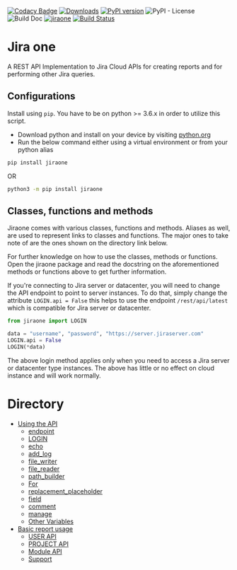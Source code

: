 [![Codacy Badge](https://app.codacy.com/project/badge/Grade/86f1594e0ac3406aa9609c4cd7c70642)](https://www.codacy.com/gh/princenyeche/jiraone/dashboard?utm_source=github.com&amp;utm_medium=referral&amp;utm_content=princenyeche/jiraone&amp;utm_campaign=Badge_Grade)
[![Downloads](https://pepy.tech/badge/jiraone)](https://pepy.tech/project/jiraone)
[![PyPI version](https://badge.fury.io/py/jiraone.svg)](https://badge.fury.io/py/jiraone)
![PyPI - License](https://img.shields.io/pypi/l/jiraone)
![Build Doc](https://readthedocs.org/projects/jiraone/badge/?version=latest)
[![jiraone](https://snyk.io/advisor/python/jiraone/badge.svg)](https://snyk.io/advisor/python/jiraone)
[![Build Status](https://app.travis-ci.com/princenyeche/jiraone.svg?branch=main)](https://app.travis-ci.com/princenyeche/jiraone)


# Jira one
A REST API Implementation to Jira Cloud APIs for creating reports and for performing other Jira queries.

## Configurations
Install using `pip`. You have to be on python >= 3.6.x in order to utilize this script.
* Download python and install on your device by visiting [python.org](https://python.org/downloads)
* Run the below command either using a virtual environment or from your python alias
```bash
pip install jiraone
```
OR
```bash
python3 -m pip install jiraone
```

## Classes, functions and methods
Jiraone comes with various classes, functions and methods. Aliases as well, are used to represent
links to classes and functions. The major ones to take note of are the ones shown on the directory link below.

For further knowledge on how to use the classes, methods or functions. Open the jiraone package and read the docstring on the
aforementioned methods or functions above to get further information.

If you're connecting to Jira server or datacenter, you will need to change the API endpoint to point to server instances. To do that, simply change
the attribute `LOGIN.api = False` this helps to use the endpoint `/rest/api/latest` which is compatible for Jira server or datacenter.

```python
from jiraone import LOGIN

data = "username", "password", "https://server.jiraserver.com"
LOGIN.api = False
LOGIN(*data)
```

The above login method applies only when you need to access a Jira server or datacenter type instances. The above has little or no effect on cloud instance and will work normally.

# Directory
* [Using the API](https://jiraone.readthedocs.io/en/latest/api.html)
  * [endpoint](https://jiraone.readthedocs.io/en/latest/api.html#endpoint)
  * [LOGIN](https://jiraone.readthedocs.io/en/latest/api.html#login)
  * [echo](https://jiraone.readthedocs.io/en/latest/api.html#id4)
  * [add_log](https://jiraone.readthedocs.io/en/latest/api.html#id5)
  * [file_writer](https://jiraone.readthedocs.io/en/latest/api.html#id6)
  * [file_reader](https://jiraone.readthedocs.io/en/latest/api.html#id7)
  * [path_builder](https://jiraone.readthedocs.io/en/latest/api.html#id8)
  * [For](https://jiraone.readthedocs.io/en/latest/api.html#id9)
  * [replacement_placeholder](https://jiraone.readthedocs.io/en/latest/api.html#id10)
  * [field](https://jiraone.readthedocs.io/en/latest/api.html#id11)
  * [comment](https://jiraone.readthedocs.io/en/latest/api.html#id12)
  * [manage](https://jiraone.readthedocs.io/en/latest/api.html#id13)
  * [Other Variables](https://jiraone.readthedocs.io/en/latest/api.html#id14)
* [Basic report usage](https://jiraone.readthedocs.io/en/latest/report.html)
  * [USER API](https://jiraone.readthedocs.io/en/latest/report.html#user-api)
  * [PROJECT API](https://jiraone.readthedocs.io/en/latest/report.html#project-api)
  * [Module API](https://jiraone.readthedocs.io/en/latest/report.html#module-api)
  * [Support](https://jiraone.readthedocs.io/en/latest/report.html#support)
